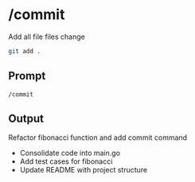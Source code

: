 # /commit

Add all file files change

```bash
git add .
```

## Prompt

```text
/commit
```

## Output

Refactor fibonacci function and add commit command

- Consolidate code into main.go
- Add test cases for fibonacci
- Update README with project structure
